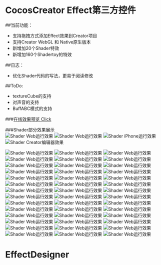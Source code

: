 # CocosCreator Effect第三方控件
##当前功能：
* 支持拖拽方式添加Effect效果到Creator项目  
* 支持Creator WebGL 和 Native原生版本
* 新增加20个Shader特效
* 新增加160个Shadertoy的特效

##日志：
* 优化Shader代码的写法，更易于阅读修改

##ToDo:
* textureCube的支持
* 对声音的支持
* BuffABC模式的支持

###[在线效果预览 Click](http://cross2d.com/effect/index.html "Title")  




###Shader部分效果展示  
![Shader Web运行效果](screen_imgs/EffectWebAnim.gif)
![Shader Web运行效果](screen_imgs/CreatorEffect1.0.2.gif)
![Shader iPhone运行效果](screen_imgs/iPhoneScreen.png)
![Shader Creator编辑器效果](screen_imgs/editor.png)

![Shader Web运行效果](screen_imgs/Effect02.png)
![Shader Web运行效果](screen_imgs/Effect06.png)
![Shader Web运行效果](screen_imgs/Effect07.png)
![Shader Web运行效果](screen_imgs/Effect09.png)
![Shader Web运行效果](screen_imgs/Effect11.png)
![Shader Web运行效果](screen_imgs/Effect12.png)
![Shader Web运行效果](screen_imgs/Effect13.png)
![Shader Web运行效果](screen_imgs/Effect15.png)
![Shader Web运行效果](screen_imgs/Effect16.png)
![Shader Web运行效果](screen_imgs/Effect18.png)
![Shader Web运行效果](screen_imgs/Effect20.png)
![Shader Web运行效果](screen_imgs/Effect24.png)
![Shader Web运行效果](screen_imgs/Effect25.png)
![Shader Web运行效果](screen_imgs/Effect26.png)
![Shader Web运行效果](screen_imgs/Effect27.png)
![Shader Web运行效果](screen_imgs/Effect28.png)
![Shader Web运行效果](screen_imgs/Effect29.png)
![Shader Web运行效果](screen_imgs/Effect30.png)
![Shader Web运行效果](screen_imgs/Effect31.png)
![Shader Web运行效果](screen_imgs/Effect32.png)
![Shader Web运行效果](screen_imgs/Effect33.png)
![Shader Web运行效果](screen_imgs/Effect34.png)
![Shader Web运行效果](screen_imgs/Effect35.png)
![Shader Web运行效果](screen_imgs/Effect36.png)
![Shader Web运行效果](screen_imgs/Effect37.png)
![Shader Web运行效果](screen_imgs/Effect38.png)
![Shader Web运行效果](screen_imgs/Effect39.png)
![Shader Web运行效果](screen_imgs/Effect40.png)
![Shader Web运行效果](screen_imgs/Effect41.png)
![Shader Web运行效果](screen_imgs/Effect42.png)
![Shader Web运行效果](screen_imgs/Effect43.png)
![Shader Web运行效果](screen_imgs/Effect44.png)
![Shader Web运行效果](screen_imgs/Effect45.png)
![Shader Web运行效果](screen_imgs/Effect46.png)
![Shader Web运行效果](screen_imgs/Effect47.png)
![Shader Web运行效果](screen_imgs/Effect48.png)
![Shader Web运行效果](screen_imgs/Effect49.png)
![Shader Web运行效果](screen_imgs/Effect50.png)
![Shader Web运行效果](screen_imgs/Effect51.png)
![Shader Web运行效果](screen_imgs/Effect52.png)
![Shader Web运行效果](screen_imgs/Effect53.png)
![Shader Web运行效果](screen_imgs/Effect54.png)

# EffectDesigner
